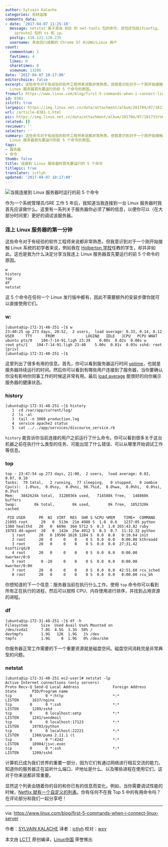 ```yaml
---
author: Sylvain Kalache
categories: 系统运维
comments_data:
- date: '2017-04-07 11:25:10'
  message: netstat 属于源自 BSD 的 net-tools 包的命令，该包还包括ifconfig， 现在已经是默认不安装了。这两者替代命令是来自于
    iproute2 包的 ss 和 ip。
  postip: 118.122.120.235
  username: 来自四川成都的 Chrome 57.0|GNU/Linux 用户
count:
  commentnum: 1
  favtimes: 4
  likes: 0
  sharetimes: 0
  viewnum: 13206
date: '2017-04-07 10:17:00'
editorchoice: false
excerpt: 这些命令对于有经验的软件工程师来说都非常熟悉，但我意识到对于一个刚开始接触 Linux 系统的初学者来说却并非如此。这也是我为什么决定分享当我连上
  Linux 服务器首先要运行的前 5 个命令的原因。
fromurl: https://www.linux.com/blog/first-5-commands-when-i-connect-linux-server
id: 8381
islctt: true
largepic: https://img.linux.net.cn/data/attachment/album/201704/07/101733rn6fmut6yu5mympp.jpg
url: /article-8381-1.html
pic: https://img.linux.net.cn/data/attachment/album/201704/07/101733rn6fmut6yu5mympp.jpg.thumb.jpg
related: []
reviewer: ''
selector: ''
summary: 这些命令对于有经验的软件工程师来说都非常熟悉，但我意识到对于一个刚开始接触 Linux 系统的初学者来说却并非如此。这也是我为什么决定分享当我连上
  Linux 服务器首先要运行的前 5 个命令的原因。
tags:
- 服务器
- 命令
thumb: false
title: 连接到 Linux 服务器时首先要运行的 5 个命令
titlepic: true
translator: ictlyh
updated: '2017-04-07 10:17:00'
---
```


![当我连接到 Linux 服务器时运行的前 5 个命令](https://img.linux.net.cn/data/attachment/album/201704/07/101733rn6fmut6yu5mympp.jpg "当我连接到 Linux 服务器时运行的前 5 个命令")


作为一个系统管理员/SRE 工作 5 年后，我知道当我连接到一台 Linux 服务器时我首先应该做什么。这里有一系列关于服务器你必须了解的信息，以便你可以（在大部分时间里）更好的调试该服务器。


### 连上 Linux 服务器的第一分钟


这些命令对于有经验的软件工程师来说都非常熟悉，但我意识到对于一个刚开始接触 Linux 系统的初学者来说，例如我在 [Holberton 学校](https://www.holbertonschool.com/)任教的学生，却并非如此。这也是我为什么决定分享当我连上 Linux 服务器首先要运行的前 5 个命令的原因。



```
w
history
top
df
netstat

```

这 5 个命令在任何一个 Linux 发行版中都有，因此不需要额外的安装步骤你就可以直接使用它们。


### w:



```
[ubuntu@ip-172-31-48-251 ~]$ w
23:40:25 up 273 days, 20:52,  2 users,  load average: 0.33, 0.14, 0.12
USER     TTY      FROM              LOGIN@   IDLE   JCPU   PCPU WHAT
ubuntu pts/0    104-7-14-91.ligh 23:39    0.00s  0.02s  0.00s w
root pts/1    104-7-14-91.ligh 23:40    5.00s  0.01s  0.03s sshd: root [priv]
[ubuntu@ip-172-31-48-251 ~]$ 

```

这里列出了很多有用的信息。首先，你可以看到服务器运行时间 [uptime](http://whatis.techtarget.com/definition/uptime-and-downtime)，也就是服务器持续运行的时间。然后你可以看到有哪些用户连接到了服务器，当你要确认你没有影响你同事工作的时候这非常有用。最后 [load average](http://blog.scoutapp.com/articles/2009/07/31/understanding-load-averages) 能很好的向你展示服务器的健康状态。


### history



```
[ubuntu@ip-172-31-48-251 ~]$ history
   1  cd /var/app/current/log/
   2  ls -al
   3  tail -n 3000 production.log 
   4  service apache2 status
   5  cat ../../app/services/discourse_service.rb 

```

`history` 能告诉你当前连接的用户之前运行了什么命令。你可以看到很多关于这台机器之前在执行什么类型的任务、可能出现了什么错误、可以从哪里开始调试工作等信息。


### top



```
top - 23:47:54 up 273 days, 21:00,  2 users,  load average: 0.02, 0.07, 0.10
Tasks:  79 total,   2 running,  77 sleeping,   0 stopped,   0 zombie
Cpu(s):  1.0%us,  0.0%sy,  0.0%ni, 98.7%id,  0.0%wa,  0.0%hi,  0.0%si,  0.3%st
Mem:   3842624k total,  3128036k used,   714588k free,   148860k buffers
Swap:        0k total,        0k used,        0k free,  1052320k cached

 PID USER      PR  NI  VIRT  RES  SHR S %CPU %MEM    TIME+  COMMAND                                                                                                                                                                                                                      
21095 root      20   0  513m  21m 4980 S  1.0  0.6   1237:05 python                                                                                                                                                                                                                        
1380 healthd   20   0  669m  36m 5712 S  0.3  1.0 265:43.82 ruby                                                                                                                                                                                                                          
19703 dd-agent  20   0  142m  25m 4912 S  0.3  0.7  11:32.32 python                                                                                                                                                                                                                        
   1 root      20   0 19596 1628 1284 S  0.0  0.0   0:10.64 init                                                                                                                                                                                                                          
   2 root      20   0     0    0    0 S  0.0  0.0   0:00.00 kthreadd                                                                                                                                                                                                                      
   3 root      20   0     0    0    0 S  0.0  0.0  27:31.42 ksoftirqd/0                                                                                                                                                                                                                   
   4 root      20   0     0    0    0 S  0.0  0.0   0:00.00 kworker/0:0                                                                                                                                                                                                                   
   5 root       0 -20     0    0    0 S  0.0  0.0   0:00.00 kworker/0:0H                                                                                                                                                                                                                  
   7 root      20   0     0    0    0 S  0.0  0.0  42:51.60 rcu_sched                                                                                                                                                                                                                     
   8 root      20   0     0    0    0 S  0.0  0.0   0:00.00 rcu_bh

```

你想知道的下一个信息：服务器当前在执行什么工作。使用 `top` 命令你可以看到所有正在执行的进程，然后可以按照 CPU、内存使用进行排序，并找到占用资源的进程。


### df



```
[ubuntu@ip-172-31-48-251 ~]$ df -h
Filesystem      Size  Used Avail Use% Mounted on
/dev/xvda1      7.8G  4.5G  3.3G  58% /
devtmpfs        1.9G   12K  1.9G   1% /dev
tmpfs           1.9G     0  1.9G   0% /dev/shm

```

你服务器正常工作需要的下一个重要资源就是磁盘空间。磁盘空间消耗完是非常典型的问题。


### netstat



```
[ubuntu@ip-172-31-48-251 ec2-user]# netstat -lp
Active Internet connections (only servers)
Proto Recv-Q Send-Q Local Address               Foreign Address             State       PID/Program name   
tcp        0      0 *:http                      *:*                         LISTEN      1637/nginx          
tcp        0      0 *:ssh                       *:*                         LISTEN      1209/sshd           
tcp        0      0 localhost:smtp              *:*                         LISTEN      1241/sendmail       
tcp        0      0 localhost:17123             *:*                         LISTEN      19703/python        
tcp        0      0 localhost:22221             *:*                         LISTEN      1380/puma 2.11.1 (t 
tcp        0      0 *:4242                      *:*                         LISTEN      18904/jsvc.exec     
tcp        0      0 *:ssh                       *:*                         LISTEN      1209/sshd           

```

计算机已成为我们世界的重要一部分，因为它们有通过网络进行相互交流的能力。知道你的服务器正在监听什么端口、IP地址是什么、以及哪些进程在使用它们，这对于你来说都非常重要。


显然这个列表会随着你的目的和你已有的信息而变化。例如，当你需要调试性能的时候，[Netflix 就有一个自定义的列表](http://techblog.netflix.com/2015/11/linux-performance-analysis-in-60s.html)。你有任何不在我 Top 5 中的有用命令吗？在评论部分和我们一起分享吧！




---


via: <https://www.linux.com/blog/first-5-commands-when-i-connect-linux-server>


作者：[SYLVAIN KALACHE](https://www.linux.com/users/sylvainkalache) 译者：[ictlyh](https://github.com/ictlyh) 校对：[wxy](https://github.com/wxy)


本文由 [LCTT](https://github.com/LCTT/TranslateProject) 原创编译，[Linux中国](https://linux.cn/) 荣誉推出